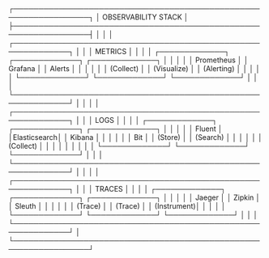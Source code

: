 ┌─────────────────────────────────────────────────────────────────┐
│                    OBSERVABILITY STACK                          │
├─────────────────────────────────────────────────────────────────┤
│                                                                 │
│  ┌─────────────────────────────────────────────────────────────┐ │
│  │                      METRICS                                │ │
│  │  ┌─────────────┐  ┌─────────────┐  ┌─────────────┐         │ │
│  │  │ Prometheus  │  │   Grafana   │  │   Alerts    │         │ │
│  │  │  (Collect)  │  │ (Visualize) │  │ (Alerting)  │         │ │
│  │  └─────────────┘  └─────────────┘  └─────────────┘         │ │
│  └─────────────────────────────────────────────────────────────┘ │
│                                                                 │
│  ┌─────────────────────────────────────────────────────────────┐ │
│  │                       LOGS                                  │ │
│  │  ┌─────────────┐  ┌─────────────┐  ┌─────────────┐         │ │
│  │  │   Fluent    │  │Elasticsearch│  │    Kibana   │         │ │
│  │  │    Bit      │  │   (Store)   │  │  (Search)   │         │ │
│  │  │ (Collect)   │  │             │  │             │         │ │
│  │  └─────────────┘  └─────────────┘  └─────────────┘         │ │
│  └─────────────────────────────────────────────────────────────┘ │
│                                                                 │
│  ┌─────────────────────────────────────────────────────────────┐ │
│  │                      TRACES                                 │ │
│  │  ┌─────────────┐  ┌─────────────┐  ┌─────────────┐         │ │
│  │  │   Jaeger    │  │   Zipkin    │  │   Sleuth    │         │ │
│  │  │  (Trace)    │  │  (Trace)    │  │ (Instrument)│         │ │
│  │  └─────────────┘  └─────────────┘  └─────────────┘         │ │
│  └─────────────────────────────────────────────────────────────┘ │
└─────────────────────────────────────────────────────────────────┘